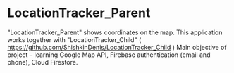 # LocationTracker_Parent
 "LocationTracker_Parent" shows coordinates on the map.
 This application works together with "LocationTracker_Child" ( https://github.com/ShishkinDenis/LocationTracker_Child )
Main objective of project – learning Google Map API, Firebase authentication (email and phone), Cloud Firestore.
